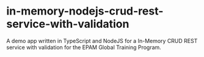 # in-memory-nodejs-crud-rest-service-with-validation
A demo app written in TypeScript and NodeJS for a In-Memory CRUD REST service with validation for the EPAM Global Training Program.


